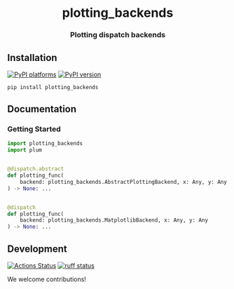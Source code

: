 <h1 align='center'> plotting_backends </h1>
<h3 align="center">Plotting dispatch backends</h3>

## Installation

[![PyPI platforms][pypi-platforms]][pypi-link]
[![PyPI version][pypi-version]][pypi-link]

```bash
pip install plotting_backends
```

## Documentation

### Getting Started

```python
import plotting_backends
import plum


@dispatch.abstract
def plotting_func(
    backend: plotting_backends.AbstractPlottingBackend, x: Any, y: Any
) -> None: ...


@dispatch
def plotting_func(
    backend: plotting_backends.MatplotlibBackend, x: Any, y: Any
) -> None: ...
```

## Development

[![Actions Status][actions-badge]][actions-link]
[![ruff status][ruff-badge]][ruff-link]

We welcome contributions!

<!-- prettier-ignore-start -->

[actions-badge]:            https://github.com/GalacticDynamics/plotting_backends/workflows/CI/badge.svg
[actions-link]:             https://github.com/GalacticDynamics/plotting_backends/actions
[pypi-link]:                https://pypi.org/project/plotting_backends/
[pypi-platforms]:           https://img.shields.io/pypi/pyversions/plotting_backends
[pypi-version]:             https://img.shields.io/pypi/v/plotting_backends
[ruff-badge]:               https://img.shields.io/endpoint?url=https://raw.githubusercontent.com/astral-sh/ruff/main/assets/badge/v2.json
[ruff-link]:                https://github.com/astral-sh/ruff

<!-- prettier-ignore-end -->
